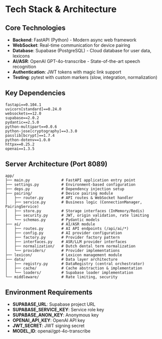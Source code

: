 # Tech Stack & Architecture

## Core Technologies
- **Backend**: FastAPI (Python) - Modern async web framework
- **WebSocket**: Real-time communication for device pairing
- **Database**: Supabase (PostgreSQL) - Cloud database for user data, lexicons
- **AI/ASR**: OpenAI GPT-4o-transcribe - State-of-the-art speech recognition
- **Authentication**: JWT tokens with magic link support
- **Testing**: pytest with custom markers (slow, integration, normalization)

## Key Dependencies
```
fastapi==0.104.1
uvicorn[standard]==0.24.0
websockets==12.0
supabase==2.0.2
pydantic==2.5.0
python-multipart==0.0.6
python-jose[cryptography]==3.3.0
passlib[bcrypt]==1.7.4
python-dotenv==1.0.0
httpx==0.25.2
openai==1.3.5
```

## Server Architecture (Port 8089)
```
app/
├── main.py              # FastAPI application entry point
├── settings.py          # Environment-based configuration
├── deps.py              # Dependency injection setup
├── pairing/             # Device pairing module
│   ├── router.py        # API routes & WebSocket handler
│   ├── service.py       # Business logic (ConnectionManager, PairingService)
│   ├── store.py         # Storage interfaces (InMemory/Redis)
│   ├── security.py      # JWT, origin validation, rate limiting
│   └── schemas.py       # Pydantic models
├── ai/                  # AI/ASR module
│   ├── routes.py        # AI API endpoints (/api/ai/*)
│   ├── config.py        # AI provider configuration
│   ├── factory.py       # Provider factory pattern
│   ├── interfaces.py    # ASR/LLM provider interfaces
│   ├── normalization/   # Dutch dental term normalization
│   └── providers/       # Provider implementations
├── lexicon/             # Lexicon management module
├── data/                # Data layer architecture
│   ├── registry.py      # DataRegistry (central orchestrator)
│   ├── cache/           # Cache abstraction & implementation
│   └── loaders/         # Supabase loader implementation
└── middleware/          # Rate limiting, security
```

## Environment Requirements
- **SUPABASE_URL**: Supabase project URL
- **SUPABASE_SERVICE_KEY**: Service role key
- **SUPABASE_ANON_KEY**: Anonymous key
- **OPENAI_API_KEY**: OpenAI API key
- **JWT_SECRET**: JWT signing secret
- **MODEL_ID**: openai/gpt-4o-transcribe